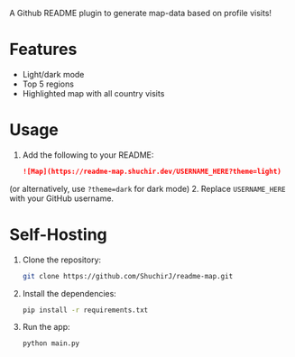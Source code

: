 A Github README plugin to generate map-data based on profile visits!

# Features
- Light/dark mode
- Top 5 regions
- Highlighted map with all country visits

# Usage
1. Add the following to your README:
   ```markdown
   ![Map](https://readme-map.shuchir.dev/USERNAME_HERE?theme=light)
   ```

(or alternatively, use `?theme=dark` for dark mode)
2. Replace `USERNAME_HERE` with your GitHub username.

# Self-Hosting
1. Clone the repository:
   ```bash
   git clone https://github.com/ShuchirJ/readme-map.git
   ```
2. Install the dependencies:
   ```bash
   pip install -r requirements.txt
   ```
3. Run the app:
   ```bash
   python main.py
   ```